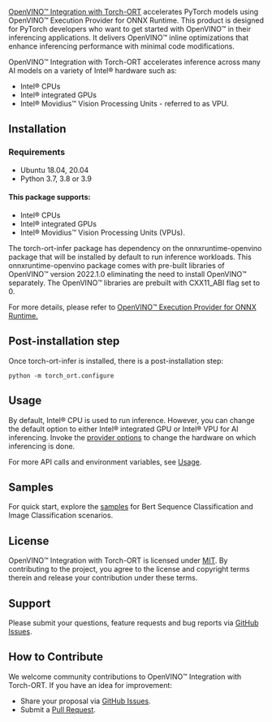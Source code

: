 [OpenVINO™ Integration with Torch-ORT](https://github.com/pytorch/ort#accelerate-inference-for-pytorch-models-with-onnx-runtime-preview) accelerates PyTorch models using OpenVINO™ Execution Provider for ONNX Runtime. This product is designed for PyTorch developers who want to get started with OpenVINO™ in their inferencing applications. It delivers OpenVINO™ inline optimizations that enhance inferencing performance with minimal code modifications.

OpenVINO™ Integration with Torch-ORT accelerates inference across many AI models on a variety of Intel® hardware such as:

* Intel® CPUs
* Intel® integrated GPUs
* Intel® Movidius™ Vision Processing Units - referred to as VPU.

## Installation

### Requirements
* Ubuntu 18.04, 20.04
* Python 3.7, 3.8 or 3.9

#### This package supports:
* Intel® CPUs
* Intel® integrated GPUs
* Intel® Movidius™ Vision Processing Units (VPUs).

The torch-ort-infer package has dependency on the onnxruntime-openvino package that will be installed by default to run inference workloads. This onnxruntime-openvino package comes with pre-built libraries of OpenVINO™ version 2022.1.0 eliminating the need to install OpenVINO™ separately. The OpenVINO™ libraries are prebuilt with CXX11_ABI flag set to 0.

For more details, please refer to [OpenVINO™ Execution Provider for ONNX Runtime.](https://onnxruntime.ai/docs/execution-providers/OpenVINO-ExecutionProvider.html)

## Post-installation step

Once torch-ort-infer is installed, there is a post-installation step:

`python -m torch_ort.configure`

## Usage

By default, Intel® CPU is used to run inference. However, you can change the default option to either Intel® integrated GPU or Intel® VPU for AI inferencing. Invoke the [provider options](https://github.com/pytorch/ort/blob/main/torch_ort_inference/docs/usage.md#essential-apis) to change the hardware on which inferencing is done.

For more API calls and environment variables, see [Usage](https://github.com/pytorch/ort/blob/main/torch_ort_inference/docs/usage.md).

## Samples
For quick start, explore the [samples](https://github.com/pytorch/ort/tree/main/torch_ort_inference/tests) for Bert Sequence Classification and Image Classification scenarios.

## License
OpenVINO™ Integration with Torch-ORT is licensed under [MIT](https://github.com/pytorch/ort/blob/main/LICENSE). By contributing to the project, you agree to the license and copyright terms therein and release your contribution under these terms.

## Support
Please submit your questions, feature requests and bug reports via [GitHub Issues](https://github.com/pytorch/ort/issues).

## How to Contribute
We welcome community contributions to OpenVINO™ Integration with Torch-ORT. If you have an idea for improvement:

* Share your proposal via [GitHub Issues](https://github.com/pytorch/ort/issues).
* Submit a [Pull Request](https://github.com/pytorch/ort/pulls).



